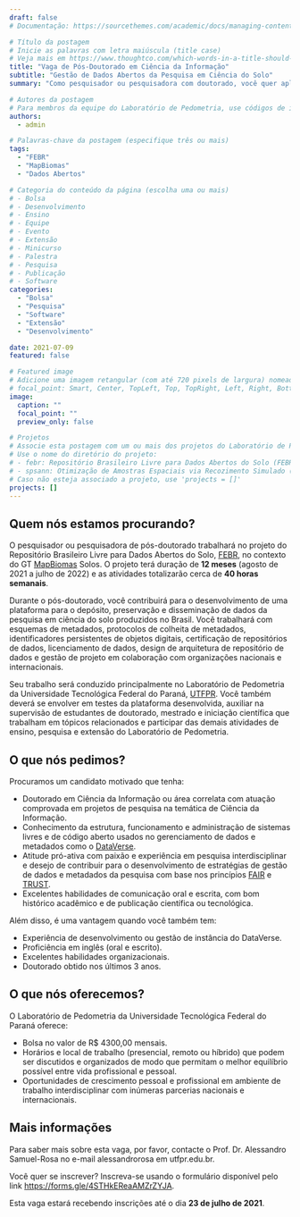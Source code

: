 ```yaml
---
draft: false
# Documentação: https://sourcethemes.com/academic/docs/managing-content/

# Título da postagem
# Inicie as palavras com letra maiúscula (title case)
# Veja mais em https://www.thoughtco.com/which-words-in-a-title-should-be-capitalized-1691026
title: "Vaga de Pós-Doutorado em Ciência da Informação"
subtitle: "Gestão de Dados Abertos da Pesquisa em Ciência do Solo"
summary: "Como pesquisador ou pesquisadora com doutorado, você quer aplicar sua paixão pela ciência da informação para contribuir para um mundo mais sustentável? Você quer se juntar a uma equipe jovem e ambiciosa que desenvolverá uma plataforma para o depósito, preservação e disseminação de dados da pesquisa em ciência do solo produzidos no Brasil?"

# Autores da postagem
# Para membros da equipe do Laboratório de Pedometria, use códigos de identificação conforme 'content/authors'
authors:
  - admin

# Palavras-chave da postagem (especifique três ou mais)
tags:
  - "FEBR"
  - "MapBiomas"
  - "Dados Abertos"

# Categoria do conteúdo da página (escolha uma ou mais)
# - Bolsa
# - Desenvolvimento
# - Ensino
# - Equipe
# - Evento
# - Extensão
# - Minicurso
# - Palestra
# - Pesquisa
# - Publicação
# - Software
categories:
  - "Bolsa"
  - "Pesquisa"
  - "Software"
  - "Extensão"
  - "Desenvolvimento"

date: 2021-07-09
featured: false

# Featured image
# Adicione uma imagem retangular (com até 720 pixels de largura) nomeada 'featured' ao diretório desta postagem
# focal_point: Smart, Center, TopLeft, Top, TopRight, Left, Right, BottomLeft, Bottom, BottomRight
image:
  caption: ""
  focal_point: ""
  preview_only: false

# Projetos
# Associe esta postagem com um ou mais dos projetos do Laboratório de Pedometria
# Use o nome do diretório do projeto:
# - febr: Repositório Brasileiro Livre para Dados Abertos do Solo (FEBR)
# - spsann: Otimização de Amostras Espaciais via Recozimento Simulado (SPSANN)
# Caso não esteja associado a projeto, use 'projects = []'
projects: []
---
```


## Quem nós estamos procurando?

O pesquisador ou pesquisadora de pós-doutorado trabalhará no projeto do Repositório Brasileiro Livre para Dados Abertos do Solo, [FEBR](/febr/), no contexto do GT [MapBiomas](https://mapbiomas.org/) Solos. O projeto terá duração de __12 meses__ (agosto de 2021 a julho de 2022) e as atividades totalizarão cerca de __40 horas semanais__.

Durante o pós-doutorado, você contribuirá para o desenvolvimento de uma plataforma para o depósito, preservação e disseminação de dados da pesquisa em ciência do solo produzidos no Brasil. Você trabalhará com esquemas de metadados, protocolos de colheita de metadados, identificadores persistentes de objetos digitais, certificação de repositórios de dados, licenciamento de dados, design de arquitetura de repositório de dados e gestão de projeto em colaboração com organizações nacionais e internacionais.

Seu trabalho será conduzido principalmente no Laboratório de Pedometria da Universidade Tecnológica Federal do Paraná, [UTFPR](http://www.utfpr.edu.br/). Você também deverá se envolver em testes da plataforma desenvolvida, auxiliar na supervisão de estudantes de doutorado, mestrado e iniciação científica que trabalham em tópicos relacionados e participar das demais atividades de ensino, pesquisa e extensão do Laboratório de Pedometria.

## O que nós pedimos?

Procuramos um candidato motivado que tenha:

* Doutorado em Ciência da Informação ou área correlata com atuação comprovada em projetos de pesquisa na temática de Ciência da Informação.
* Conhecimento da estrutura, funcionamento e administração de sistemas livres e de código aberto usados no gerenciamento de dados e metadados como o [DataVerse](https://dataverse.org/).
* Atitude pró-ativa com paixão e experiência em pesquisa interdisciplinar e desejo de contribuir para o desenvolvimento de estratégias de gestão de dados e metadados da pesquisa com base nos princípios [FAIR](https://www.nature.com/articles/sdata201618) e [TRUST](https://www.nature.com/articles/s41597-020-0486-7).
* Excelentes habilidades de comunicação oral e escrita, com bom histórico acadêmico e de publicação científica ou tecnológica.

Além disso, é uma vantagem quando você também tem:

* Experiência de desenvolvimento ou gestão de instância do DataVerse.
* Proficiência em inglês (oral e escrito).
* Excelentes habilidades organizacionais.
* Doutorado obtido nos últimos 3 anos.

## O que nós oferecemos?

O Laboratório de Pedometria da Universidade Tecnológica Federal do Paraná oferece:

* Bolsa no valor de R$ 4300,00 mensais.
* Horários e local de trabalho (presencial, remoto ou híbrido) que podem ser discutidos e organizados de modo que permitam o melhor equilíbrio possível entre vida profissional e pessoal.
* Oportunidades de crescimento pessoal e profissional em ambiente de trabalho interdisciplinar com inúmeras parcerias nacionais e internacionais.

## Mais informações

Para saber mais sobre esta vaga, por favor, contacte o Prof. Dr. Alessandro Samuel-Rosa no e-mail alessandrorosa em utfpr.edu.br.

Você quer se inscrever? Inscreva-se usando o formulário disponível pelo link <https://forms.gle/4STHkEReaAMZrZYJA>.

Esta vaga estará recebendo inscrições até o dia __23 de julho de 2021__.
